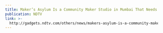 ```yaml
---
title: Maker’s Asylum Is a Community Maker Studio in Mumbai That Needs Your Help
publication: NDTV
link: >-
  http://gadgets.ndtv.com/others/news/makers-asylum-is-a-community-maker-studio-in-mumbai-that-needs-your-help-727319
---
```


